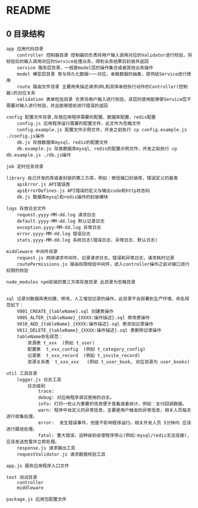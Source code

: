 # README

## 0 目录结构
	app 应用代码目录
		controller 控制器目录 控制器的负责将用户输入调用对应的Validator进行校验，将校验后的输入调用对应的Service处理业务，得到业务结果后封装并返回
		service 服务层目录，一般是model层的操作集合或者其他业务操作
		model 模型层目录 常与持久化数据一一对应，承载数据的抽象，提供给Service进行使用
		route 路由文件目录 主要用来描述请求URL和具体承担执行动作的Controller(控制器)的对应关系
    	validation 表单检验目录 负责将用户输入进行校验，该层的使用能够使Service层不需要对输入进行校验，并且能够提前进行错误的返回
	
	config 配置文件目录,存放应用程序需要的配置、数据库配置、redis配置
		config.js 应用程序运行需要的配置文件，此文件为忽略文件
		config.example.js 配置文件示例文件，开发之前执行 cp config.example.js ./config.js操作
		db.js 存放数据库mysql、redis的配置文件
		db.example.js 存放数据库mysql、redis的配置示例文件，开发之前执行 cp db.example.js ./db.js操作
		
	job 定时任务目录
	
	library 自己开发的库或者封装的第三方库，例如：微信接口封装库，错误定义的基类
		apiError.js API错误类
		apiErrorDefines.js API错误的定义与输出code和http状态码
		db.js 数据库mysql和redis操作的封装模块
	
	logs 存放日志文件
	    request.yyyy-MM-dd.log 请求日志
		default.yyyy-MM-dd.log 默认记录日志
		exception.yyyy-MM-dd.log 异常日志
		error.yyyy-MM-dd.log 错误日志
		stats.yyyy-MM-dd.log 系统日志(错误日志、异常日志、默认日志)
	
	middleware 中间件目录
		request.js 网络请求中间件，记录请求日志，错误和异常日志，请求耗时记录
		routePermissions.js 路由权限校验中间件，进入controller操作之前对接口进行权限的校验
	
	node_modules npm安装的第三方库存放目录 此目录为忽略目录


	sql 记录对数据库表创建、修改，人工增加记录的操作，此目录不会部署到生产环境，命名规范如下：
		V001_CREATE_{tableName}.sql 创建表操作
		V005_ALTER_{tableName}_{XXXX:操作描述}.sql 修改表操作
		V010_ADD_{tableName}_{XXXX:操作描述}.sql 表添加记录操作
		V011_DELETE_{tableName}_{XXXX:操作描述}.sql 表删除记录操作
		tableName命名规范：
			资源表 t_xxx  (例如 t_user)
            配置表  t_xxx_config  (例如 t_category_config)
            记录表  t_xxx_record  (例如 t_invite_record)
            资源关系表  t_xxx_xxx   (例如 t_user_book, 对应资源为 user_books)
		
	util 工具目录
		logger.js 日志工具
			日志级别
				trace: 
				debug: 对应用程序调试使用的日志。
				info: 打印一些认为重要的信息便于查看或者统计，例如：支付回调数据。
				warn: 程序中自定义的异常信息，主要是用户触发的异常信息，相关人员每天进行收集处理。
				error:	发生错误事件，但是不影响程序运行。相关开发人员 5分钟内 应该进行跟进处理。	
				fatal: 重大错误，这种级别会使程序停止(例如:mysql/redis无法连接),应该发送告警并立即处理。
		response.js 请求输出工具		
		requestValidator.js 请求数据校验工具
	
	app.js 服务应用程序入口文件
	
	test 测试目录
	    controller
	    middleware
	
	package.js 应用包配置文件